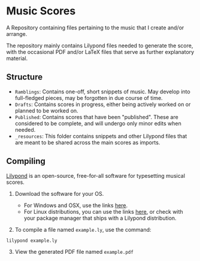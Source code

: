 # Music Scores

A Repository containing files pertaining to the music that I create and/or arrange.

The repository mainly contains Lilypond files needed to generate the score, with the occasional PDF and/or LaTeX files that serve as further explanatory material.

## Structure

- `Ramblings`: Contains one-off, short snippets of music. May develop into full-fledged pieces, may be forgotten in due course of time.
- `Drafts`: Contains scores in progress, either being actively worked on or planned to be worked on.
- `Published`: Contains scores that have been "published". These are considered to be complete, and will undergo only minor edits when needed.
- `_resources`: This folder contains snippets and other Lilypond files that are meant to be shared across the main scores as imports.


## Compiling

[Lilypond](http://lilypond.org/) is an open-source, free-for-all software for typesetting musical scores.

1) Download the software for your OS.
    - For Windows and OSX, use the links [here](http://lilypond.org/download.html).
    - For Linux distributions, you can use the links [here](http://lilypond.org/unix.html), or check with your package manager that ships with a Lilypond distribution.

2) To compile a file named `example.ly`, use the command:

  ```
  lilypond example.ly
  ```

3) View the generated PDF file named `example.pdf`
